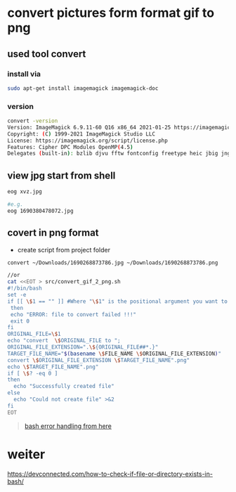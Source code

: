 # convert pictures form format gif to png

## used tool convert

### install via

```bash
sudo apt-get install imagemagick imagemagick-doc 
```

### version

```bash
convert -version
Version: ImageMagick 6.9.11-60 Q16 x86_64 2021-01-25 https://imagemagick.org
Copyright: (C) 1999-2021 ImageMagick Studio LLC
License: https://imagemagick.org/script/license.php
Features: Cipher DPC Modules OpenMP(4.5) 
Delegates (built-in): bzlib djvu fftw fontconfig freetype heic jbig jng jp2 jpeg lcms lqr ltdl lzma openexr pangocairo png tiff webp wmf x xml zlib
```

## view jpg start from shell

```bash
eog xvz.jpg

#e.g.
eog 1690380478072.jpg
```

## covert in png format

- create script from project folder

```bash
convert ~/Downloads/1690268873786.jpg ~/Downloads/1690268873786.png

//or
cat <<EOT > src/convert_gif_2_png.sh
#!/bin/bash
set -e
if [[ \$1 == "" ]] #Where "\$1" is the positional argument you want to validate 
 then
 echo "ERROR: file to convert failed !!!"
 exit 0
fi
ORIGINAL_FILE=\$1
echo "convert  \$ORIGINAL_FILE to ";
ORIGINAL_FILE_EXTENSION=".\${ORIGINAL_FILE##*.}"
TARGET_FILE_NAME="$(basename \$FILE_NAME \$ORIGINAL_FILE_EXTENSION)"
convert \$ORIGINAL_FILE_EXTENSION \$TARGET_FILE_NAME".png"
echo \$TARGET_FILE_NAME".png"
if [ \$? -eq 0 ] 
then 
  echo "Successfully created file" 
else 
  echo "Could not create file" >&2 
fi
EOT

```

> [bash error handling from here](https://madflojo.medium.com/understanding-exit-codes-in-bash-6942a8b96ce5)

# weiter
https://devconnected.com/how-to-check-if-file-or-directory-exists-in-bash/